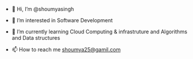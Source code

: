 - 👋 Hi, I’m @shoumyasingh
- 👀 I’m interested in Software Development
- 🌱 I’m currently learning Cloud Computing & infrastruture and Algorithms and Data structures

- 📫 How to reach me shoumya25@gamil.com

<!---
shoumyasingh/shoumyasingh is a ✨ special ✨ repository because its `README.md` (this file) appears on your GitHub profile.
You can click the Preview link to take a look at your changes.
--->
